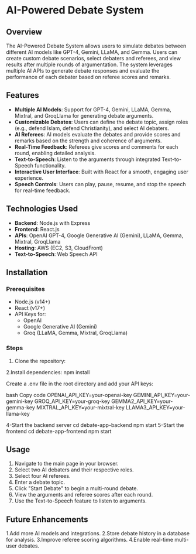 # AI-Powered Debate System

## Overview
The AI-Powered Debate System allows users to simulate debates between different AI models like GPT-4, Gemini, LLaMA, and Gemma. Users can create custom debate scenarios, select debaters and referees, and view results after multiple rounds of argumentation. The system leverages multiple AI APIs to generate debate responses and evaluate the performance of each debater based on referee scores and remarks.

## Features
- **Multiple AI Models**: Support for GPT-4, Gemini, LLaMA, Gemma, Mixtral, and GroqLlama for generating debate arguments.
- **Customizable Debates**: Users can define the debate topic, assign roles (e.g., defend Islam, defend Christianity), and select AI debaters.
- **AI Referees**: AI models evaluate the debates and provide scores and remarks based on the strength and coherence of arguments.
- **Real-Time Feedback**: Referees give scores and comments for each round, enabling detailed analysis.
- **Text-to-Speech**: Listen to the arguments through integrated Text-to-Speech functionality.
- **Interactive User Interface**: Built with React for a smooth, engaging user experience.
- **Speech Controls**: Users can play, pause, resume, and stop the speech for real-time feedback.

## Technologies Used
- **Backend**: Node.js with Express
- **Frontend**: React.js
- **APIs**: OpenAI GPT-4, Google Generative AI (Gemini), LLaMA, Gemma, Mixtral, GroqLlama
- **Hosting**: AWS (EC2, S3, CloudFront)
- **Text-to-Speech**: Web Speech API

## Installation

### Prerequisites
- Node.js (v14+)
- React (v17+)
- API Keys for:
  - OpenAI
  - Google Generative AI (Gemini)
  - Groq (LLaMA, Gemma, Mixtral, GroqLlama)

### Steps
1. Clone the repository:
   

2.Install dependencies:
npm install

Create a .env file in the root directory and add your API keys:

bash
Copy code
OPENAI_API_KEY=your-openai-key
GEMINI_API_KEY=your-gemini-key
GROQ_API_KEY=your-groq-key
GEMMA2_API_KEY=your-gemma-key
MIXTRAL_API_KEY=your-mixtral-key
LLAMA3_API_KEY=your-llama-key

4-Start the backend server
cd debate-app-backend
npm start
5-Start the frontend
cd  debate-app-frontend
npm start


## Usage

1. Navigate to the main page in your browser.
2. Select two AI debaters and their respective roles.
3. Select four AI referees.
4. Enter a debate topic.
5. Click "Start Debate" to begin a multi-round debate.
6. View the arguments and referee scores after each round.
7. Use the Text-to-Speech feature to listen to arguments.

## Future Enhancements
1.Add more AI models and integrations.
2.Store debate history in a database for analysis.
3.Improve referee scoring algorithms.
4.Enable real-time multi-user debates.
